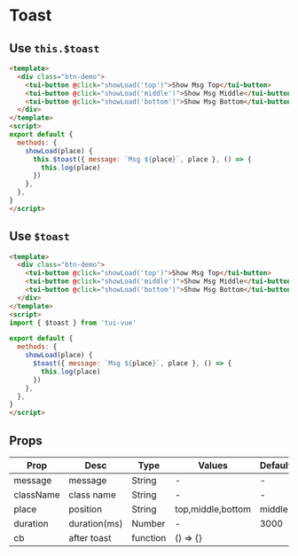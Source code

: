 # Toast

## Use `this.$toast`

```html
<template>
  <div class="btn-demo">
    <tui-button @click="showLoad('top')">Show Msg Top</tui-button>
    <tui-button @click="showLoad('middle')">Show Msg Middle</tui-button>
    <tui-button @click="showLoad('bottom')">Show Msg Bottom</tui-button>
  </div>
</template>
<script>
export default {
  methods: {
    showLoad(place) {
      this.$toast({ message: `Msg ${place}`, place }, () => {
        this.log(place)
      })
    },
  },
}
</script>

```

## Use `$toast`
```html
<template>
  <div class="btn-demo">
    <tui-button @click="showLoad('top')">Show Msg Top</tui-button>
    <tui-button @click="showLoad('middle')">Show Msg Middle</tui-button>
    <tui-button @click="showLoad('bottom')">Show Msg Bottom</tui-button>
  </div>
</template>
<script>
import { $toast } from 'tui-vue'

export default {
  methods: {
    showLoad(place) {
      $toast({ message: `Msg ${place}`, place }, () => {
        this.log(place)
      })
    },
  },
}
</script>

```

## Props

| Prop  | Desc       | Type     | Values  | Default  |
|------------- |---------------- |---------------- |---------------------- |-------- |
| message      | message   | String  | - | - |
| className    | class name   | String  | - | - |
| place        | position   | String  | top,middle,bottom  | middle |
| duration     | duration(ms)   | Number  | - | 3000 |
| cb           | after toast | function | () => {} |